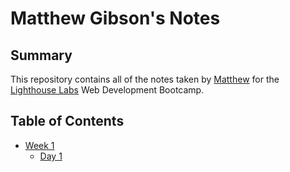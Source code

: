 # Matthew Gibson's Notes

## Summary

This repository contains all of the notes taken by [Matthew](https://github.com/mgibby91) for the [Lighthouse Labs](http://lighthouselabs.ca) Web Development Bootcamp.

## Table of Contents
* [Week 1](/Week_1)
  * [Day 1](/Week_1/Day_1)